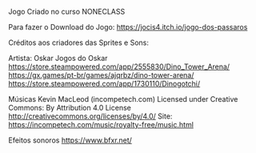 Jogo Criado no curso NONECLASS

Para fazer o Download do Jogo: https://jocis4.itch.io/jogo-dos-passaros

Créditos aos criadores das Sprites e Sons:

Artista: Oskar
Jogos do Oskar
https://store.steampowered.com/app/2555830/Dino_Tower_Arena/
https://gx.games/pt-br/games/ajqrbz/dino-tower-arena/
https://store.steampowered.com/app/1730110/Dinogotchi/

Músicas
Kevin MacLeod (incompetech.com)
Licensed under Creative Commons: By Attribution 4.0 License
http://creativecommons.org/licenses/by/4.0/
Site: https://incompetech.com/music/royalty-free/music.html

Efeitos sonoros
https://www.bfxr.net/
